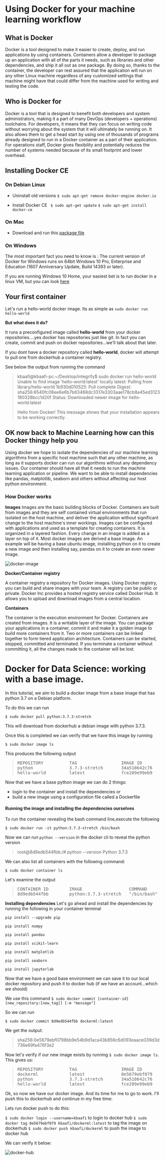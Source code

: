 # Using Docker for your machine learning workflow

## What is Docker

Docker is a tool designed to make it easier to create, deploy, and run applications by using containers. Containers allow a developer to package up an application with all of the parts it needs, such as libraries and other dependencies, and ship it all out as one package. By doing so, thanks to the container, the developer can rest assured that the application will run on any other Linux machine regardless of any customized settings that machine might have that could differ from the machine used for writing and testing the code.

## Who is Docker for

Docker is a tool that is designed to benefit both developers and system administrators, making it a part of many DevOps (developers + operations) toolchains. For developers, it means that they can focus on writing code without worrying about the system that it will ultimately be running on. It also allows them to get a head start by using one of thousands of programs already designed to run in a Docker container as a part of their application. For operations staff, Docker gives flexibility and potentially reduces the number of systems needed because of its small footprint and lower overhead.

## Installing Docker CE

### On Debian Linux

* Uninstall old versions
    ```$ sudo apt-get remove docker-engine docker.io```

* Install Docker CE
    ``` $ sudo apt-get update```
    ```$ sudo apt-get install docker-ce```
    
### On Mac
    
* Download and run this [package file](https://download.docker.com/mac/stable/Docker.dmg)  

### On Windows

The most important fact you need to know is : The current version of Docker for Windows runs on 64bit Windows 10 Pro, Enterprise and Education (1607 Anniversary Update, Build 14393 or later).

If you are running Windows 10 Home, your easiest bet is to run docker in a linux VM, but you can look [here](https://medium.com/@mbyfieldcameron/docker-on-windows-10-home-edition-c186c538dff3)


## Your first container

Let's run a hello-world docker image. Its as simple as 
```sudo docker run hello-world```

**But what does it do?**

It runs a preconfigured image called **hello-world** from your docker repositories....yes docker has repositories just like git. In fact you can create, commit and push on docker repositories...we'll talk about that later.

If you dont have a docker repository called **hello-world**, docker will attempt to pull one from dockerhub a container registry.

See below the output from running the command

> kbaafi@kbaafi-pc:~/Desktop/integrify$ sudo docker run hello-world
    Unable to find image 'hello-world:latest' locally
    latest: Pulling from library/hello-world
    1b930d010525: Pull complete 
    Digest: sha256:6540fc08ee6e6b7b63468dc3317e3303aae178cb8a45ed3123180328bcc1d20f
    Status: Downloaded newer image for hello-world:latest
> 
> Hello from Docker!
    This message shows that your installation appears to be working correctly.

## OK now back to Machine Learning how can this Docker thingy help you

Using docker we hope to isolate the dependencies of our machine learning algorithms from a specific host machine such that any other machine, as long as it supports docker can run our algorithms without any dependency issues. Our container should have all that it needs to run the machine learning application or pipeline. We want to be able to install dependencies like pandas, matplotlib, seaborn and others without affecting our host python environment.

### How Docker works

**Images**
Images are the basic building blocks of Docker. Containers are built from images and they are self contained virtual environments that run isolated on the host machine, and deliver the application without significant change to the host machine's inner workings.  Images can be configured with applications and used as a template for creating containers. It is organized in a layered fashion. Every change in an image is added as a layer on top of it. Most docker images are derived a base image. An example will be having a base ubuntu image, installing python on it to create a new image and then installing say, pandas on it to create an even newer image.

![docker-image](images/docker-architecture-techtip39.png)

**Docker/Container registry**

A container registry a repository for Docker images. Using Docker registry, you can build and share images with your team. A registry can be public or private. Docker Inc provides a hosted registry service called Docker Hub. It allows you to upload and download images from a central location. 

**Containers**

The container is the execution environment for Docker. Containers are created from images. It is a writable layer of the image. You can package your applications in a container, commit it and make it a golden image to build more containers from it. Two or more containers can be linked together to form tiered application architecture. Containers can be started, stopped, committed and terminated. If you terminate a container without committing it, all the changes made to the container will be lost.

# Docker for Data Science: working with a base image.

In this tutorial, we aim to build a docker image from a base image that has python 3.7 on a Debian platform.

To do this we can run

```$ sudo docker pull python:3.7.3-stretch```

This will download from dockerhub a debian image with python 3.7.3.

Once this is completed we can verify that we have this image by running

```$ sudo docker image ls```

This produces the following output

> <pre>REPOSITORY          TAG                 IMAGE ID            CREATED             SIZE
>python              3.7.3-stretch       34a518642c76        2 months ago        929MB
>hello-world         latest              fce289e99eb9        7 months ago        1.84kB
></pre>

Now that we have a base python image we can do 2 things: 
* login to the container and install the dependencies or 
* build a new image using a configuration file called a Dockerfile

#### Running the image and installing the dependencies ourselves

To run the container revealing the bash command line,execute the following

```$ sudo docker run -it python:3.7.3-stretch /bin/bash```

Now we can run ```python --version```  in the docker cli to reveal the python version 

> root@8d9edb544fbb:/# python --version
>Python 3.7.3

We can also list all containers with the following command:

```$ sudo docker container ls```

Let's examine the output

><pre>CONTAINER ID        IMAGE                  COMMAND             CREATED             STATUS              PORTS               NAMES
>8d9edb544fbb        python:3.7.3-stretch   &quot;/bin/bash&quot;         2 minutes ago       Up 2 minutes                            mystifying_brown
></pre>

**Installing dependencies**
Let's go ahead and install the dependencies by running the following in your container terminal

```pip install --upgrade pip```

```pip install numpy```

```pip install pandas```

```pip install scikit-learn```

```pip install matplotlib```

```pip install seaborn```

```pip install jupyterlab```

Now that we have a good base environment we can save it to our local docker repository and push it to docker hub (if we have an account...which we should)

We use this command ```$ sudo docker commit [container-id] [new_repository:[new_tag]] [-m "message"]```

So we can run

```$ sudo docker commit 8d9edb544fbb dockerml:latest```

We get the output:

> sha256:0e5679ebf0798bb9e54b9d1aca43b856c6d093eaace039d3d736e69fa476f3e2

Now let's verify if our new image exists by running ```$ sudo docker image ls```. This gives us:

> <pre>REPOSITORY          TAG                 IMAGE ID            CREATED             SIZE
>dockerml            latest              0e5679ebf079        3 minutes ago       1.45GB
>python              3.7.3-stretch       34a518642c76        2 months ago        929MB
>hello-world         latest              fce289e99eb9        7 months ago        1.84kB
></pre>

Ok, so now we have our docker image. And its time for me to go to work. I'll push this to dockerhub and continue in my free time:

Lets run docker push to do this:

```$ sudo docker login --username=kbaafi``` to login to docker hub
```$ sudo docker tag 0e5679ebf079 kbaafi/dockerml:latest``` to tag the image on dockerhub
```$ sudo docker push kbaafi/dockerml``` to push the image to docker hub

We can verify it below:

![docker-hub](images/dhub.png)